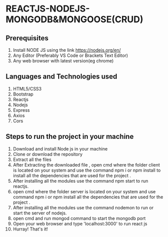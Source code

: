 # REACTJS-NODEJS-MONGODB&MONGOOSE(CRUD)

## Prerequisites
1. Install NODE JS using the link https://nodejs.org/en/ 
2. Any Editor (Preferably VS Code or Brackets Text Editor)
3. Any web browser with latest version(eg chrome)

## Languages and Technologies used
1. HTML5/CSS3
2. Bootstrap
3. Reactjs
4. Nodejs
5. Express
6. Axios
7. Cors

## Steps to run the project in your machine
1. Download and install Node js in your machine
2. Clone or download the repository
3. Extract all the files
4. After Extracting the downloaded file , open cmd where the folder client is located on your system and use the command npm i or npm install to install all the dependencies that are used for the project .
5. After installing all the modules use the command npm start to run reactjs.
6. open cmd where the folder server is located on your system and use command npm i or npm install all the dependencies that are used for the project .
7. After installing all the modules use the command nodemon to run or start the server of nodejs.
8. open cmd and run mongod command to start the mongodb port
9. Open your web browser and type 'localhost:3000' to run react js
10. Hurray! That's it!
